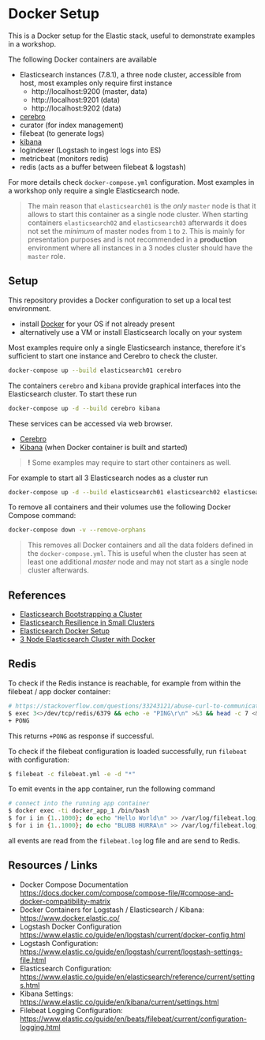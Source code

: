 # Docker Setup

This is a Docker setup for the Elastic stack, useful to demonstrate examples in a workshop.

The following Docker containers are available

* Elasticsearch instances (7.8.1), a three node cluster, accessible from host, most examples only require first instance
  * http://localhost:9200 (master, data)
  * http://localhost:9201 (data)
  * http://localhost:9202 (data)
* [cerebro](http://localhost:9000/#/overview?host=http:%2F%2Felasticsearch01:9200)
* curator (for index management)
* filebeat (to generate logs)
* [kibana](localhost:5601)
* logindexer (Logstash to ingest logs into ES)
* metricbeat (monitors redis)
* redis (acts as a buffer between filebeat & logstash)

For more details check `docker-compose.yml` configuration. Most examples in a workshop only require a single Elasticsearch node.

> The main reason that `elasticsearch01` is the *only* `master` node is that it allows to start this container as a single node cluster. When starting containers `elasticsearch02` and `elasticsearch03` afterwards it does not set the *minimum* of master nodes from `1` to `2`. This is mainly for presentation purposes and is not recommended in a **production** environment where all instances in a 3 nodes cluster should have the `master` role.


## Setup

This repository provides a Docker configuration to set up a local test environment.

* install [Docker](https://docs.docker.com/get-docker/) for your OS if not already present
* alternatively use a VM or install Elasticsearch locally on your system

Most examples require only a single Elasticsearch instance, therefore it's sufficient to start one instance and Cerebro to check the cluster.

```bash
docker-compose up --build elasticsearch01 cerebro
```

The containers `cerebro` and `kibana` provide graphical interfaces into the Elasticsearch cluster.
To start these run

```bash
docker-compose up -d --build cerebro kibana
```

These services can be accessed via web browser.

* [Cerebro](http://localhost:9000/#/overview?host=http:%2F%2Felasticsearch01:9200)
* [Kibana](http://localhost:5601) (when Docker container is built and started)

> **!** Some examples may require to start other containers as well.

For example to start all 3 Elasticsearch nodes as a cluster run

```bash
docker-compose up -d --build elasticsearch01 elasticsearch02 elasticsearch03
```

To remove all containers and their volumes use the following Docker Compose command:

```bash
docker-compose down -v --remove-orphans
```

> This removes all Docker containers and all the data folders defined in the `docker-compose.yml`. This is useful when the cluster has seen at least one additional *master* node and may not start as a single node cluster afterwards.


## References

* [Elasticsearch Bootstrapping a Cluster](https://www.elastic.co/guide/en/elasticsearch/reference/current/modules-discovery-bootstrap-cluster.html)
* [Elasticsearch Resilience in Small Clusters](https://www.elastic.co/guide/en/elasticsearch/reference/current/high-availability-cluster-small-clusters.html)
* [Elasticsearch Docker Setup](https://www.elastic.co/guide/en/elasticsearch/reference/7.3/docker.html)
* [3 Node Elasticsearch Cluster with Docker](https://blog.ruanbekker.com/blog/2018/04/29/running-a-3-node-elasticsearch-cluster-with-docker-compose-on-your-laptop-for-testing/)


## Redis

To check if the Redis instance is reachable, for example from within the filebeat / app docker container:

```bash
# https://stackoverflow.com/questions/33243121/abuse-curl-to-communicate-with-redis
$ exec 3<>/dev/tcp/redis/6379 && echo -e "PING\r\n" >&3 && head -c 7 <&3
+ PONG
```
This returns `+PONG` as response if successful.

To check if the filebeat configuration is loaded successfully, run `filebeat` with configuration:

```bash
$ filebeat -c filebeat.yml -e -d "*"
```

To emit events in the app container, run the following command

```bash
# connect into the running app container
$ docker exec -ti docker_app_1 /bin/bash
$ for i in {1..1000}; do echo "Hello World\n" >> /var/log/filebeat.log; done
$ for i in {1..1000}; do echo "BLUBB HURRA\n" >> /var/log/filebeat.log; done
```

all events are read from the `filebeat.log` log file and are send to Redis.


## Resources / Links

* Docker Compose Documentation https://docs.docker.com/compose/compose-file/#compose-and-docker-compatibility-matrix
* Docker Containers for Logstash / Elasticsearch / Kibana: https://www.docker.elastic.co/
* Logstash Docker Configuration https://www.elastic.co/guide/en/logstash/current/docker-config.html
* Logstash Configuration: https://www.elastic.co/guide/en/logstash/current/logstash-settings-file.html
* Elasticsearch Configuration: https://www.elastic.co/guide/en/elasticsearch/reference/current/settings.html
* Kibana Settings: https://www.elastic.co/guide/en/kibana/current/settings.html
* Filebeat Logging Configuration: https://www.elastic.co/guide/en/beats/filebeat/current/configuration-logging.html
